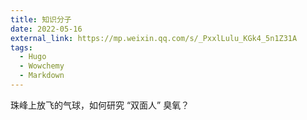 ```yaml
---
title: 知识分子
date: 2022-05-16
external_link: https://mp.weixin.qq.com/s/_PxxlLulu_KGk4_5n1Z31A
tags:
  - Hugo
  - Wowchemy
  - Markdown
---
```


珠峰上放飞的气球，如何研究 “双面人” 臭氧？

<!--more-->
